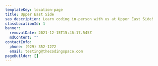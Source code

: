 ```yaml
---
templateKey: location-page
title: Upper East Side
seo_description: Learn coding in-person with us at Upper East Side!
classLocationId: 1
banner:
  removalDate: 2021-12-15T15:46:17.545Z
  mdContent: ""
contactInfo:
  phone: (929) 352-1272
  email: testing@thecodingspace.com
pageBuilder: []
---
```

